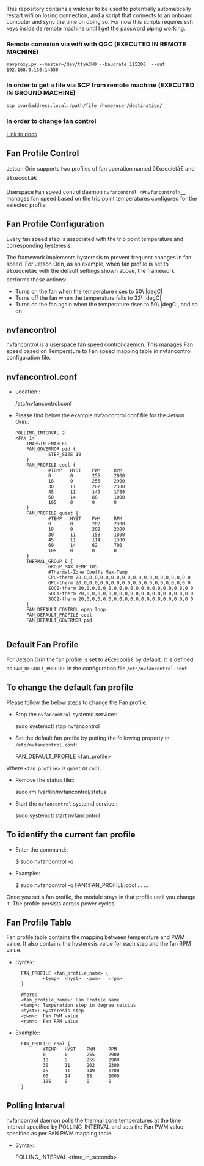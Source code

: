 This repository contains a watcher to be used to potentially automatically restart wifi on losing connection, and a script that connects to an onboard computer and sync the time on doing so. For now this scripts requires ssh keys inside de remote machine until I get the password piping working. 

### Remote conexion via wifi with QGC (EXECUTED IN REMOTE MACHINE)

```mavproxy.py --master=/dev/ttyACM0 --baudrate 115200  --out 192.168.0.130:14550```

### In order to get a file via SCP from remote machine (EXECUTED IN GROUND MACHINE)

```scp cvar@address.local:/path/file /home/user/destination/```

### In order to change fan control

[Link to docs](https://docs.nvidia.com/jetson/archives/r34.1/DeveloperGuide/text/SD/PlatformPowerAndPerformance/JetsonOrinNxSeriesAndJetsonAgxOrinSeries.html#nvfancontrol)

Fan Profile Control
-----------------

Jetson Orin supports two profiles of fan operation named â€œquietâ€ and
â€œcool.â€

Userspace Fan speed control daemon `nvfancontrol <#nvfancontrol>`__ manages fan speed
based on the trip point temperatures configured for the selected profile.

Fan Profile Configuration
-----------------

Every fan speed step is associated with the trip point temperature and
corresponding hysteresis. 

The framework implements hysteresis to prevent frequent changes in fan
speed. For Jetson Orin, as an example, when fan
profile is set to â€œquietâ€ with the default settings shown above, the
framework performs these actions:

- Turns on the fan when the temperature rises to 50\ |degC|
- Turns off the fan when the temperature falls to 32\ |degC|
- Turns on the fan again when the temperature rises to 50\ |degC|, and so on

nvfancontrol
-----------------

nvfancontrol is a userspace fan speed control daemon.
This manages Fan speed based on Temperature to Fan speed mapping table in nvfancontrol configuration file.

nvfancontrol.conf
-----------------

- Location::

    /etc/nvfancontrol.conf

- Please find below the example nvfancontrol.conf file for the Jetson Orin::
    ```
    POLLING_INTERVAL 2
    <FAN 1>
        TMARGIN ENABLED
        FAN_GOVERNOR pid {
                STEP_SIZE 10
        }
        FAN_PROFILE cool {
                #TEMP   HYST    PWM     RPM
                0       0       255     2900
                18      9       255     2900
                30      11      202     2300
                45      11      149     1700
                60      14      88      1000
                105     0       0       0
        }
        FAN_PROFILE quiet {
                #TEMP   HYST    PWM     RPM
                0       0       202     2300
                18      9       202     2300
                30      11      158     1800
                45      11      114     1300
                60      14      62      700
                105     0       0       0
        }
        THERMAL_GROUP 0 {
                GROUP_MAX_TEMP 105
                #Thermal-Zone Coeffs Max-Temp
                CPU-therm 20,0,0,0,0,0,0,0,0,0,0,0,0,0,0,0,0,0,0,0 0
                GPU-therm 20,0,0,0,0,0,0,0,0,0,0,0,0,0,0,0,0,0,0,0 0
                SOC0-therm 20,0,0,0,0,0,0,0,0,0,0,0,0,0,0,0,0,0,0,0 0
                SOC1-therm 20,0,0,0,0,0,0,0,0,0,0,0,0,0,0,0,0,0,0,0 0
                SOC2-therm 20,0,0,0,0,0,0,0,0,0,0,0,0,0,0,0,0,0,0,0 0
        }
        FAN_DEFAULT_CONTROL open_loop
        FAN_DEFAULT_PROFILE cool
        FAN_DEFAULT_GOVERNOR pid
        

Default Fan Profile
-----------------

For Jetson Orin the fan profile is set to â€œcoolâ€ by default. It is defined as ``FAN_DEFAULT_PROFILE`` in the configuration file ``/etc/nvfancontrol.conf``.

To change the default fan profile
-----------------

Please follow the below steps to change the Fan profile:

- Stop the ``nvfancontrol`` systemd service::

    sudo systemctl stop nvfancontrol

- Set the default fan profile by putting the following property in ``/etc/nvfancontrol.conf``::

    FAN_DEFAULT_PROFILE <fan_profile>

Where ``<fan_profile>`` is ``quiet`` or ``cool``.

- Remove the status file::

    sudo rm /var/lib/nvfancontrol/status

- Start the ``nvfancontrol`` systemd service::

    sudo systemctl start nvfancontrol

To identify the current fan profile
-----------------

- Enter the command::

    $ sudo nvfancontrol -q

- Example::

    $ sudo nvfancontrol -q
    FAN1:FAN_PROFILE:cool
    ...
    ...

Once you set a fan profile, the module stays in that profile until you change
it. The profile persists across power cycles.

Fan Profile Table
-----------------

Fan profile table contains the mapping between temperature and PWM value. It also
contains the hysteresis value for each step and the fan RPM value.

- Syntax::

        FAN_PROFILE <fan_profile_name> {
                <temp>  <hyst>  <pwm>   <rpm>
        }

        Where:
        <fan_profile_name>: Fan Profile Name
        <temp>: Temperation step in degree celcius
        <hyst>: Hysteresis step
        <pwm>:  Fan PWM value
        <rpm>:  Fan RPM value

- Example::

        FAN_PROFILE cool {
                #TEMP   HYST    PWM     RPM
                0       0       255     2900
                18      9       255     2900
                30      11      202     2300
                45      11      149     1700
                60      14      88      1000
                105     0       0       0
        }

Polling Interval
-----------------

nvfancontrol daemon polls the thermal zone temperatures at the time interval specified by POLLING_INTERVAL
and sets the Fan PWM value specified as per FAN PWM mapping table.

- Syntax::

    POLLING_INTERVAL <time_in_seconds>
